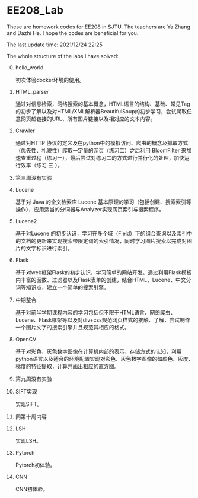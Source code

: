 # EE208_Lab

These are homework codes for EE208 in SJTU. The teachers are Ya Zhang and Dazhi He. I hope the codes are beneficial for you.

The last update time: 2021/12/24 22:25

The whole structure of the labs I have solved:

0. hello_world

    初次体验docker环境的使用。

1. HTML_parser

    通过对信息检索，网络搜索的基本概念，HTML语言的结构、基础、常见Tag的初步了解以及对HTML/XML解析器BeautifulSoup的初步学习，尝试爬取任意网页超链接的URL、所有图片链接以及相对应的文本内容。

2. Crawler

    通过对HTTP 协议的定义及在python中的模拟访问、爬虫的概念及抓取方式（优先性、礼貌性）爬取一定量的网页（练习二）之后利用 BloomFilter 来加速查重过程（练习一），最后尝试对练习二的方式进行并行化的处理，加快运行效率（练习 三 ）。

3. 第三周没有实验

4. Lucene

   基于对 Java 的全文检索库 Lucene 基本原理的学习（包括创建、搜索索引等操作），应用适当的分词器与Analyzer实现网页索引与搜索程序。

5. Lucene2

    基于对Lucene 的初步认识，学习在多个域（Field）下的组合查询以及索引中的文档的更新来实现搜索带限定词的索引情况，同时学习图片搜索以完成对图片的文字标识进行索引。

6. Flask

    基于对web框架Flask的初步认识，学习简单的网站开发。通过利用Flask模板内丰富的函数、过滤器以及Flask表单的创建，结合HTML、Lucene、中文分词等知识点，建立一个简单的搜索引擎。

7. 中期整合

    基于对前半学期课程内容的学习包括但不限于HTML语言、网络爬虫、Lucene、Flask框架等以及对div+css规范网页样式的接触、了解，尝试制作一个图片文字的搜索引擎并且规范其相应的格式。

8. OpenCV

    基于对彩色、灰色数字图像在计算机内部的表示、存储方式的认知，利用python语言以及适合的环境配置实现对彩色、灰色数字图像的如颜色、灰度、梯度的特征提取，计算并画出相应的直方图。

9. 第九周没有实验

10. SIFT实现

    实现SIFT。

11. 同第十周内容

12. LSH

    实现LSH。

13. Pytorch

    Pytorch初体验。

14. CNN

    CNN初体验。